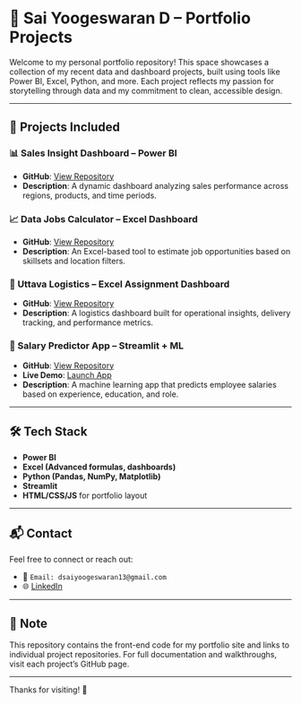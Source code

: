# 💼 Sai Yoogeswaran D – Portfolio Projects

Welcome to my personal portfolio repository! This space showcases a collection of my recent data and dashboard projects, built using tools like Power BI, Excel, Python, and more. Each project reflects my passion for storytelling through data and my commitment to clean, accessible design.

---

## 📁 Projects Included

### 📊 Sales Insight Dashboard – Power BI
- **GitHub**: [View Repository](https://github.com/Saiyoogeswaran/PowerBI_Dashboard)
- **Description**: A dynamic dashboard analyzing sales performance across regions, products, and time periods.

### 📈 Data Jobs Calculator – Excel Dashboard
- **GitHub**: [View Repository](https://github.com/Saiyoogeswaran/Excel_Beginner_Project)
- **Description**: An Excel-based tool to estimate job opportunities based on skillsets and location filters.

### 🚚 Uttava Logistics – Excel Assignment Dashboard
- **GitHub**: [View Repository](https://github.com/Saiyoogeswaran/Uttava-Logistics-Assignment)
- **Description**: A logistics dashboard built for operational insights, delivery tracking, and performance metrics.

### 🧠 Salary Predictor App – Streamlit + ML
- **GitHub**: [View Repository](https://github.com/Saiyoogeswaran/Edunet_Employee_Salary_Prediction)
- **Live Demo**: [Launch App](https://employeesalpred.streamlit.app/)
- **Description**: A machine learning app that predicts employee salaries based on experience, education, and role.

---

## 🛠️ Tech Stack

- **Power BI**
- **Excel (Advanced formulas, dashboards)**
- **Python (Pandas, NumPy, Matplotlib)**
- **Streamlit**
- **HTML/CSS/JS** for portfolio layout

---

## 📬 Contact

Feel free to connect or reach out:

- 📧 `Email: dsaiyoogeswaran13@gmail.com`
- 🌐 [LinkedIn](https://www.linkedin.com/in/saiyoogeswaran)

---

## 📌 Note

This repository contains the front-end code for my portfolio site and links to individual project repositories. For full documentation and walkthroughs, visit each project’s GitHub page.

---

Thanks for visiting! 🚀
